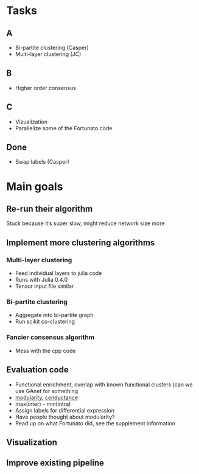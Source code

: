# Tasks
## A
- Bi-partite clustering (Casper)
- Multi-layer clustering (JC)

## B
- Higher order consensus

## C
- Vizualization
- Parallelize some of the Fortunato code

## Done
- Swap labels (Casper)

# Main goals
## Re-run their algorithm
Stuck because it’s super slow, might reduce network size more

## Implement more clustering algorithms
### Multi-layer clustering
- Feed individual layers to julia code
- Runs with Julia 0.4.0
- Tensor input file similar

### Bi-partite clustering
- Aggregate into bi-partite graph
- Run scikit co-clustering

### Fancier consensus algorithm
- Mess with the cpp code

## Evaluation code
- Functional enrichment, overlap with known functional clusters (can we use GAnet for something
- [modularity](https://en.wikipedia.org/wiki/Modularity_(networks)), [conductance](https://en.wikipedia.org/wiki/Conductance_(graph))
- max(inter) - min(intra)
- Assign labels for differential expression
- Have people thought about modularity?
- Read up on what Fortunato did, see the supplement information

## Visualization

## Improve existing pipeline

